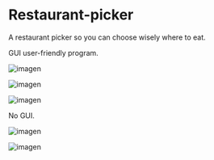 # Restaurant-picker
A restaurant picker so you can choose wisely where to eat.


GUI user-friendly program.

![imagen](https://github.com/Wolfuliam/Restaurant-picker/assets/147284006/ee5f4ec1-c00d-42f9-9952-764912f169b1)


![imagen](https://github.com/Wolfuliam/Restaurant-picker/assets/147284006/568de880-6e05-4e01-a858-b1d3930ba98c)

![imagen](https://github.com/Wolfuliam/Restaurant-picker/assets/147284006/7df2c4b8-2946-47b4-a03d-a8495c3c70c7)

No GUI.

![imagen](https://github.com/Wolfuliam/Restaurant-picker/assets/147284006/756f4768-f3a5-4d46-b133-942d34f23af4)

![imagen](https://github.com/Wolfuliam/Restaurant-picker/assets/147284006/a0c965bc-05e4-4eb8-9e1d-a2563e8b3c9a)
